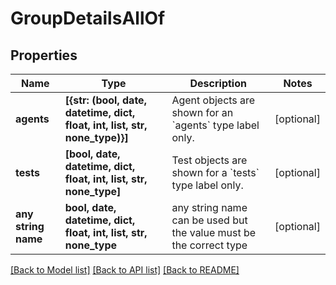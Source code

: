 # GroupDetailsAllOf


## Properties
Name | Type | Description | Notes
------------ | ------------- | ------------- | -------------
**agents** | **[{str: (bool, date, datetime, dict, float, int, list, str, none_type)}]** | Agent objects are shown for an &#x60;agents&#x60; type label only. | [optional] 
**tests** | **[bool, date, datetime, dict, float, int, list, str, none_type]** | Test objects are shown for a &#x60;tests&#x60; type label only. | [optional] 
**any string name** | **bool, date, datetime, dict, float, int, list, str, none_type** | any string name can be used but the value must be the correct type | [optional]

[[Back to Model list]](../README.md#documentation-for-models) [[Back to API list]](../README.md#documentation-for-api-endpoints) [[Back to README]](../README.md)


